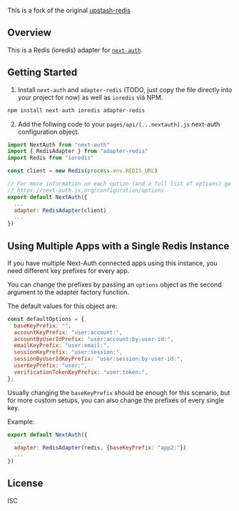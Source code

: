 This is a fork of the original [upstash-redis](https://github.com/nextauthjs/adapters/tree/main/packages/upstash-redis)

## Overview

This is a Redis (ioredis) adapter for [`next-auth`](https://next-auth.js.org).

## Getting Started

1. Install `next-auth` and `adapter-redis` (TODO, just copy the file directly into your project for now) as well as `ioredis` via NPM.

```js
npm install next-auth ioredis adapter-redis
```

2. Add the follwing code to your `pages/api/[...nextauth].js` next-auth configuration object.

```js
import NextAuth from "next-auth"
import { RedisAdapter } from "adapter-redis"
import Redis from "ioredis"

const client = new Redis(process.env.REDIS_URL)

// For more information on each option (and a full list of options) go to
// https://next-auth.js.org/configuration/options
export default NextAuth({
  ...
  adapter: RedisAdapter(client)
  ...
})
```

## Using Multiple Apps with a Single Redis Instance

If you have multiple Next-Auth connected apps using this instance, you need different key prefixes for every app.

You can change the prefixes by passing an `options` object as the second argument to the adapter factory function.

The default values for this object are:

```js
const defaultOptions = {
  baseKeyPrefix: "",
  accountKeyPrefix: "user:account:",
  accountByUserIdPrefix: "user:account:by-user-id:",
  emailKeyPrefix: "user:email:",
  sessionKeyPrefix: "user:session:",
  sessionByUserIdKeyPrefix: "user:session:by-user-id:",
  userKeyPrefix: "user:",
  verificationTokenKeyPrefix: "user:token:",
};
```

Usually changing the `baseKeyPrefix` should be enough for this scenario, but for more custom setups, you can also change the prefixes of every single key.

Example:

```js
export default NextAuth({
  ...
  adapter: RedisAdapter(redis, {baseKeyPrefix: "app2:"})
  ...
})
```

## License

ISC
